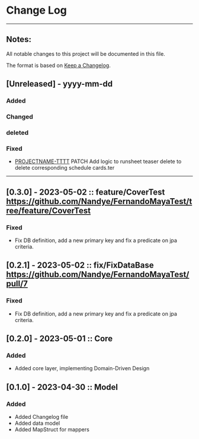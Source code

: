 # Change Log

---
## Notes:
All notable changes to this project will be documented in this file.

The format is based on [Keep a Changelog](http://keepachangelog.com/).

## [Unreleased] - yyyy-mm-dd
### Added
### Changed
### deleted
### Fixed
- [PROJECTNAME-TTTT](http://tickets.projectname.com/browse/PROJECTNAME-TTTT)
  PATCH Add logic to runsheet teaser delete to delete corresponding
  schedule cards.ter

---
## [0.3.0] - 2023-05-02 :: feature/CoverTest https://github.com/Nandye/FernandoMayaTest/tree/feature/CoverTest
### Fixed
* Fix DB definition, add a new primary key and fix a predicate on jpa criteria.

## [0.2.1] - 2023-05-02 :: fix/FixDataBase https://github.com/Nandye/FernandoMayaTest/pull/7
### Fixed
* Fix DB definition, add a new primary key and fix a predicate on jpa criteria.

## [0.2.0] - 2023-05-01 :: Core
### Added
* Added core layer, implementing Domain-Driven Design

## [0.1.0] - 2023-04-30 :: Model
### Added
  * Added Changelog file
  * Added data model
  * Added MapStruct for mappers